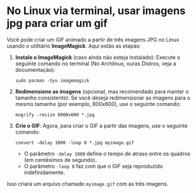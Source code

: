# No Linux via terminal, usar imagens jpg para criar um gif

Você pode criar um GIF animado a partir de três imagens JPG no Linux usando o utilitário **ImageMagick**. 
Aqui estão as etapas:

1. **Instale o ImageMagick** (caso ainda não esteja instalado):
   Execute o seguinte comando no terminal (No Archlinux, ouras Distros, veja a documentação):
   
   ```
   sudo pacman -Syu imagemagick
   ```

2. **Redimensione as imagens** (opcional, mas recomendado para manter o tamanho consistente):
   Se você deseja redimensionar as imagens para o mesmo tamanho (por exemplo, 800x600), use o seguinte comando:
   ```
   mogrify -resize 8000x600 *.jpg
   ```

3. **Crie o GIF**:
   Agora, para criar o GIF a partir das imagens, use o seguinte comando:
   ```
   convert -delay 1000 -loop 0 *.jpg myimage.gif
   ```
   - O parâmetro `-delay 1000` define o tempo de atraso entre os quadros (em centésimos de segundo).
   - O parâmetro `-loop 0` faz com que o GIF seja reproduzido indefinidamente.

Isso criará um arquivo chamado `myimage.gif` com as três imagens.

